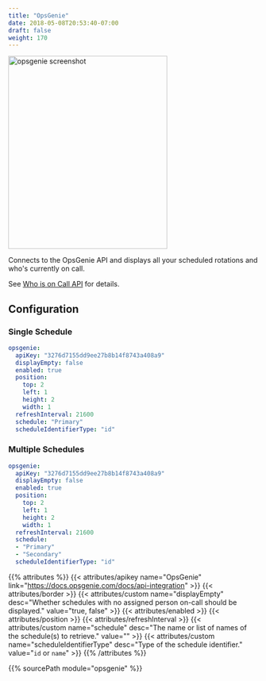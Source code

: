 ```yaml
---
title: "OpsGenie"
date: 2018-05-08T20:53:40-07:00
draft: false
weight: 170
---
```


<img class="screenshot" src="/imgs/modules/opsgenie.png" width="320" height="389" alt="opsgenie screenshot" />

Connects to the OpsGenie API and displays all your scheduled rotations
and who's currently on call.

See <a href="https://docs.opsgenie.com/docs/who-is-on-call-api">Who is on Call API</a> for details. 

## Configuration

### Single Schedule

```yaml
opsgenie:
  apiKey: "3276d7155dd9ee27b8b14f8743a408a9"
  displayEmpty: false
  enabled: true
  position:
    top: 2
    left: 1
    height: 2
    width: 1
  refreshInterval: 21600
  schedule: "Primary"
  scheduleIdentifierType: "id"
```

### Multiple Schedules

```yaml
opsgenie:
  apiKey: "3276d7155dd9ee27b8b14f8743a408a9"
  displayEmpty: false
  enabled: true
  position:
    top: 2
    left: 1
    height: 2
    width: 1
  refreshInterval: 21600
  schedule:
  - "Primary"
  - "Secondary"
  scheduleIdentifierType: "id"
```
{{% attributes %}}
  {{< attributes/apikey name="OpsGenie" link="https://docs.opsgenie.com/docs/api-integration" >}}
  {{< attributes/border >}}
  {{< attributes/custom name="displayEmpty" desc="Whether schedules with no assigned person on-call should be displayed." value="true, false" >}}
  {{< attributes/enabled >}}
  {{< attributes/position >}}
  {{< attributes/refreshInterval >}}
  {{< attributes/custom name="schedule" desc="The name or list of names of the schedule(s) to retrieve." value="" >}}
  {{< attributes/custom name="scheduleIdentifierType" desc="Type of the schedule identifier." value="`id` or `name`" >}}
{{% /attributes %}}

{{% sourcePath module="opsgenie" %}}